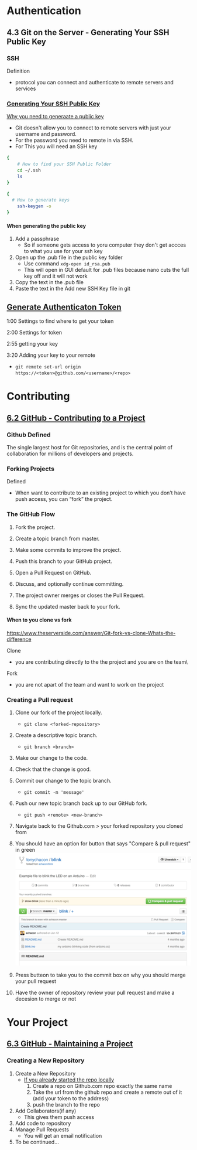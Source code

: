 # Authentication

## 4.3 Git on the Server - Generating Your SSH Public Key

### SSH
Definition
* protocol you can  connect  and authenticate to remote servers and services



### [Generating Your SSH Public Key](https://git-scm.com/book/en/v2/Git-on-the-Server-Generating-Your-SSH-Public-Key)

[Why you need to generaate a public key](https://docs.github.com/en/authentication/connecting-to-github-with-ssh/about-ssh)
* Git doesn't allow you to connect to remote servers with just your username and password. 
* For the password you need to remote in via SSH.
* For This you will need an SSH key


``` bash
{
    # How to find your SSH Public Folder
    cd ~/.ssh
    ls
}
```

``` bash
{
  # How to generate keys
    ssh-keygen -o
}
```
#### When generating the public key 
1. Add a passphrase
    * So if someone gets access to yoru computer they don't get accces to what you use for your ssh key
1. Open up the .pub file in the public key folder
    * Use command `xdg-open id_rsa.pub`
    * This will open in GUI default for .pub files because nano cuts the full key off and it will not work
1. Copy the text in the .pub file
1. Paste the text in the Add new SSH Key file in git

## [Generate Authenticaton Token](https://www.youtube.com/watch?v=ePCBuIQJAUc&list=PLzN5nbXFIN-tt8CKVL2-wSAKnWN6Ww1G8&index=3)

1:00 Settings to find where to get your token

2:00 Settings for token

2:55 getting your key

3:20 Adding your key to your remote
* `git remote set-url origin https://<token>@github.com/<username>/<repo>`


# Contributing

## [6.2 GitHub - Contributing to a Project](https://git-scm.com/book/en/v2/GitHub-Contributing-to-a-Project)
### Github Defined
The single largest host for Git repositories, and is the central point of collaboration for millions of developers and projects. 


### Forking Projects

Defined
* When want to contribute to an existing project to which you don’t have push access, you can “fork” the project. 


### The GitHub Flow

1. Fork the project.

1. Create a topic branch from master.

1. Make some commits to improve the project.

1. Push this branch to your GitHub project.

1. Open a Pull Request on GitHub.

1. Discuss, and optionally continue committing.

1. The project owner merges or closes the Pull Request.

1. Sync the updated master back to your fork.


#### When to you clone vs fork 
https://www.theserverside.com/answer/Git-fork-vs-clone-Whats-the-difference

Clone 
* you are contributing directly to the the project and you are on the team\

Fork
* you are not apart of the team and want to work on the project


### Creating a Pull request
1. Clone our fork of the project locally. 
    * `git clone <forked-repository>`
1. Create a descriptive topic branch.
    * `git branch <branch>`
1. Make our change to the code.
1. Check that the change is good.
1. Commit our change to the topic branch.
    * `git commit -m 'message'`

1. Push our new topic branch back up to our GitHub fork.
    * `git push <remote> <new-branch>`

1. Navigate back to the Github.com > your forked repository you cloned from 
1. You should have an option for button that says "Compare & pull request" in green ![alt text](git-compare-pull-button.png)
1. Press butteon to take you to the commit box on why you should merge your pull request
1. Have the owner of repository review your pull request and make a decesion to merge or not


# Your Project

## [6.3 GitHub - Maintaining a Project](https://git-scm.com/book/en/v2/GitHub-Maintaining-a-Project)


### Creating a New Repository

1. Create a New Repository
    * [If you already started the repo locally](https://docs.github.com/en/migrations/importing-source-code/using-the-command-line-to-import-source-code/adding-locally-hosted-code-to-github#adding-a-local-repository-to-github-using-git)
        1. Create a repo on Github.com repo  exactly the same name
        1. Take the url from the github repo and create a remote out of it (add your token to the address)
        1. push the branch to the repo
2. Add Collaborators(if any)
    * This gives them push access
3. Add code to repository
4. Manage Pull Requests
    * You will get an email notification
5. To be continued...